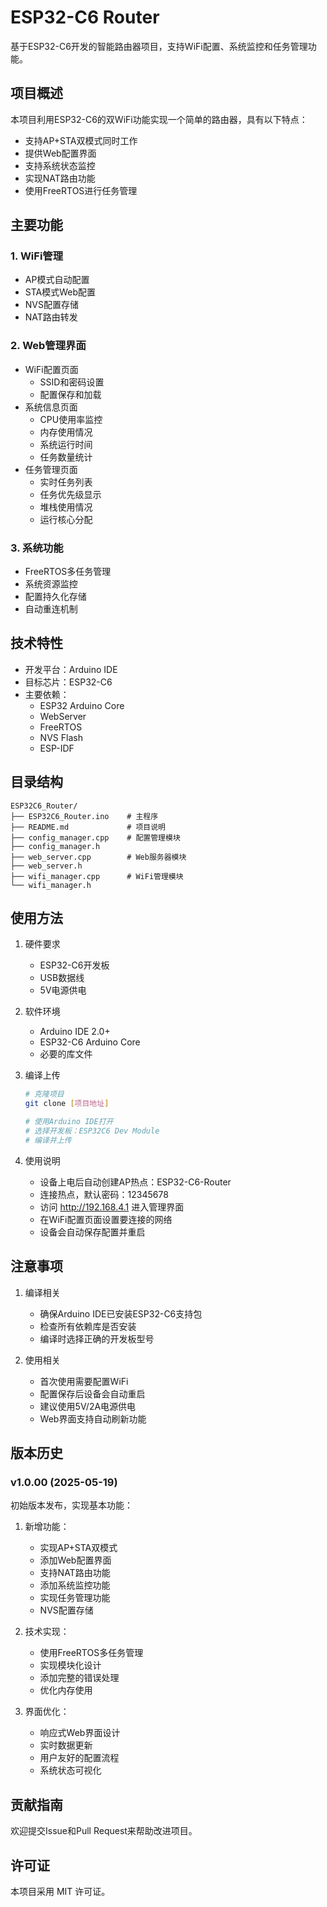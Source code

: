 # ESP32-C6 Router

基于ESP32-C6开发的智能路由器项目，支持WiFi配置、系统监控和任务管理功能。

## 项目概述

本项目利用ESP32-C6的双WiFi功能实现一个简单的路由器，具有以下特点：
- 支持AP+STA双模式同时工作
- 提供Web配置界面
- 支持系统状态监控
- 实现NAT路由功能
- 使用FreeRTOS进行任务管理

## 主要功能

### 1. WiFi管理
- AP模式自动配置
- STA模式Web配置
- NVS配置存储
- NAT路由转发

### 2. Web管理界面
- WiFi配置页面
  - SSID和密码设置
  - 配置保存和加载
- 系统信息页面
  - CPU使用率监控
  - 内存使用情况
  - 系统运行时间
  - 任务数量统计
- 任务管理页面
  - 实时任务列表
  - 任务优先级显示
  - 堆栈使用情况
  - 运行核心分配

### 3. 系统功能
- FreeRTOS多任务管理
- 系统资源监控
- 配置持久化存储
- 自动重连机制

## 技术特性

- 开发平台：Arduino IDE
- 目标芯片：ESP32-C6
- 主要依赖：
  - ESP32 Arduino Core
  - WebServer
  - FreeRTOS
  - NVS Flash
  - ESP-IDF

## 目录结构

```
ESP32C6_Router/
├── ESP32C6_Router.ino    # 主程序
├── README.md             # 项目说明
├── config_manager.cpp    # 配置管理模块
├── config_manager.h
├── web_server.cpp        # Web服务器模块
├── web_server.h
├── wifi_manager.cpp      # WiFi管理模块
└── wifi_manager.h
```

## 使用方法

1. 硬件要求
   - ESP32-C6开发板
   - USB数据线
   - 5V电源供电

2. 软件环境
   - Arduino IDE 2.0+
   - ESP32-C6 Arduino Core
   - 必要的库文件

3. 编译上传
   ```bash
   # 克隆项目
   git clone [项目地址]
   
   # 使用Arduino IDE打开
   # 选择开发板：ESP32C6 Dev Module
   # 编译并上传
   ```

4. 使用说明
   - 设备上电后自动创建AP热点：ESP32-C6-Router
   - 连接热点，默认密码：12345678
   - 访问 http://192.168.4.1 进入管理界面
   - 在WiFi配置页面设置要连接的网络
   - 设备会自动保存配置并重启

## 注意事项

1. 编译相关
   - 确保Arduino IDE已安装ESP32-C6支持包
   - 检查所有依赖库是否安装
   - 编译时选择正确的开发板型号

2. 使用相关
   - 首次使用需要配置WiFi
   - 配置保存后设备会自动重启
   - 建议使用5V/2A电源供电
   - Web界面支持自动刷新功能

## 版本历史

### v1.0.00 (2025-05-19)
初始版本发布，实现基本功能：

1. 新增功能：
   - 实现AP+STA双模式
   - 添加Web配置界面
   - 支持NAT路由功能
   - 添加系统监控功能
   - 实现任务管理功能
   - NVS配置存储

2. 技术实现：
   - 使用FreeRTOS多任务管理
   - 实现模块化设计
   - 添加完整的错误处理
   - 优化内存使用

3. 界面优化：
   - 响应式Web界面设计
   - 实时数据更新
   - 用户友好的配置流程
   - 系统状态可视化

## 贡献指南

欢迎提交Issue和Pull Request来帮助改进项目。

## 许可证

本项目采用 MIT 许可证。